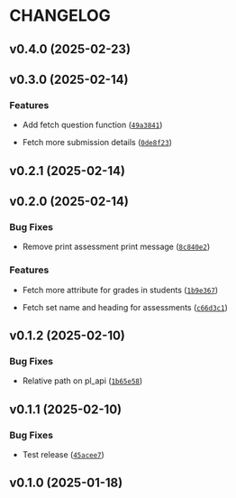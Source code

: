 # CHANGELOG


## v0.4.0 (2025-02-23)


## v0.3.0 (2025-02-14)

### Features

- Add fetch question function
  ([`49a3841`](https://github.com/phchen5/prairielearn-viz/commit/49a3841478c747be38c4fca8ce8a604eaa5920c8))

- Fetch more submission details
  ([`0de8f23`](https://github.com/phchen5/prairielearn-viz/commit/0de8f239f96852e3210ca12651195fc72b75bb81))


## v0.2.1 (2025-02-14)


## v0.2.0 (2025-02-14)

### Bug Fixes

- Remove print assessment print message
  ([`8c840e2`](https://github.com/phchen5/prairielearn-viz/commit/8c840e2c42f1e426126e84d8e57a8bce2543be5f))

### Features

- Fetch more attribute for grades in students
  ([`1b9e367`](https://github.com/phchen5/prairielearn-viz/commit/1b9e367fed0fdb5a00dcc193e66485aa583fdc11))

- Fetch set name and heading for assessments
  ([`c66d3c1`](https://github.com/phchen5/prairielearn-viz/commit/c66d3c1662b82f9bdc78c8ef411b7a6409464cc7))


## v0.1.2 (2025-02-10)

### Bug Fixes

- Relative path on pl_api
  ([`1b65e58`](https://github.com/phchen5/prairielearn-viz/commit/1b65e58f103154ab1eb220724081a82b1e05477e))


## v0.1.1 (2025-02-10)

### Bug Fixes

- Test release
  ([`45acee7`](https://github.com/phchen5/prairielearn-viz/commit/45acee7f03047f57998749dc7e37db789aa20ca7))


## v0.1.0 (2025-01-18)
